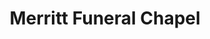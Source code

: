 ---
title: "Merritt Funeral Chapel"
url: /merritt/merritt-funeral-chapel/
shop: funeral directors
---